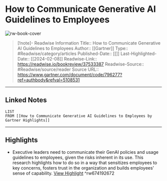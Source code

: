 # How to Communicate Generative AI Guidelines to Employees

![rw-book-cover](https://readwise-assets.s3.amazonaws.com/media/uploaded_book_covers/profile_174804/gartner-tile_l4lqUna.jpg)
<br>
>[!note]- Readwise Information
>Title:: How to Communicate Generative AI Guidelines to Employees
>Author:: [[Gartner]]
>Type:: #Readwise/category/articles
>Published-Date:: [[]]
>Last-Highlighted-Date:: [[2024-02-08]]
>Readwise-Link:: https://readwise.io/bookreview/37533387
>Readwise-Source:: #Readwise/source/reader
>Source URL:: https://www.gartner.com/document/code/796277?ref=authbody&refval=5108531
--- 

## Linked Notes
```dataview
LIST
FROM [[How to Communicate Generative AI Guidelines to Employees by Gartner Highlights]]
```

---

## Highlights
- Executive leaders need to communicate their GenAI policies and usage guidelines to employees, given the risks inherent in its use. This research highlights how to do so in a way that sensitizes employees to key concerns, fosters trust in the organization and builds employees’ sense of capability. [View Highlight](https://readwise.io/open/674192672) ^rw674192672
